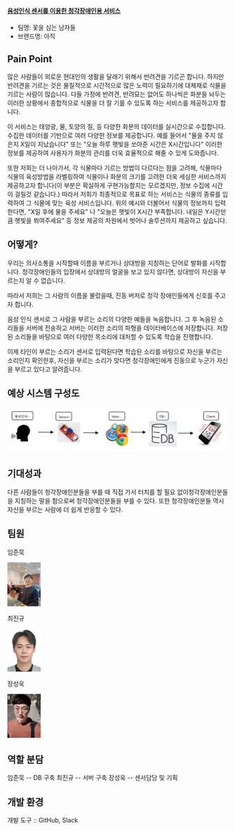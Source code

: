 #### **<u>음성인식 센서를 이용한 청각장애인용 서비스</u>**



- 팀명: 꽃을 심는 남자들
- 브랜드명: 아직 



## Pain Point

많은 사람들이 외로운 현대인의 생활을 달래기 위해서 반려견을 기르곤 합니다. 
하지만 반려견을 기르는 것은 물질적으로 시간적으로 많은 노력이 필요하기에
대체재로 식물을 기르는 사람이 많습니다. 다들 가정에 반려견, 반려묘는 없어도 하나씩은 화분을 놔두는 이러한 상황에서
종합적으로 식물을 더 잘 기를 수 있도록 하는 서비스를 제공하고자 합니다.

이 서비스는 태양광, 물, 토양의 질, 등 다양한 화분의 데이터를 실시간으로 수집합니다.
수집한 데이터를 기반으로 여러 다양한 정보를 제공합니다.
예를 들어서 "물을 주지 않은지 X일이 지났습니다" 또는 "오늘 하루 햇빛을 쏘아준 시간은 X시간입니다"
이러한 정보를 제공하여 사용자가 화분의 관리를 더욱 효율적으로 해줄 수 있게 도와줍니다.

또한 저희는 더 나아가서, 각 식물마다 기르는 방법이 다르다는 점을 고려해,
식물마다 식물의 육성방법을 라벨링하여 식물이나 화분의 크기를 고려한
더욱 세심한 서비스까지 제공하고자 합니다(이 부분은 확실하게 구현가능할지는 모르겠지만, 정보 수집에 시간이 걸릴것 같습니다.)
따라서 저희가 최종적으로 목표로 하는 서비스는 식물의 종류를 입력하여 그 식물에 맞는 육성 서비스입니다.
위의 예시와 더불어서 식물의 정보까지 입력한다면, "X일 후에 물을 주세요" 나 "오늘은 햇빛이 X시간 부족합니다. 내일은 Y시간만큼 햇빛을 쬐여주세요" 등
정보 제공의 차원에서 벗어나 솔루션까지 제공하고 싶습니다.



## 어떻게?

우리는 의사소통을 시작할때 이름을 부르거나 상대방을 지칭하는 단어로 발화를 시작합니다. 청각장애인들의 입장에서 상대방의 얼굴을 보고 있지 않다면, 상대방이 자신을 부르는지 알 수 없습니다.

따라서 저희는 그 사람의 이름을 불렀을때,  진동 버저로 청각 장애인들에게 신호를 주고자 합니다.

음성 인식 센서로 그 사람을 부르는 소리의 다양한 예들을 녹음합니다.  그 후 녹음된 소리들을 서버에 전송하고 서버는 이러한 소리의 파형을 데이터베이스에 저장합니다. 저장된 소리들을 바탕으로 여러 다양한 목소리에 대처할 수 있도록 학습을 진행합니다. 

이제 타인이 부르는 소리가 센서로 입력된다면 학습된 소리를 바탕으로 자신을 부르는 소리인지 확인한후, 자신을 부르는 소리가 맞다면 청각장애인에게 진동으로 누군가 자신을 부르고 있다고 알려줍니다.



## 예상 시스템 구성도



###### <img src="https://github.com/baekkom180/CapstoneDesign-Project/blob/master/images/%EA%B5%AC%EC%83%81%EB%8F%84.png" >




## 기대성과

다른 사람들이 청각장애인분들을 부를 때 직접 가서 터치를 할 필요 없이청각장애인분들을 지칭하는 말을 함으로써 청각장애인분들을 부를 수 있다.  또한 청각장애인분들 역시 자신을 부르는 사람에 더 쉽게 반응할 수 있다.

## 팀원
임준묵

<img src="https://github.com/baekkom180/CapstoneDesign-Project/blob/master/images/%EC%9E%84%EC%A4%80%EB%AC%B5.jpg" width="15%" height="15%">

최진규

<img src="https://github.com/baekkom180/CapstoneDesign-Project/blob/master/images/%EC%B5%9C%EC%A7%84%EA%B7%9C.jpg" width="15%" height="15%">

장성욱

<img src="https://github.com/baekkom180/CapstoneDesign-Project/blob/master/images/%EC%9E%A5%EC%84%B1%EC%9A%B1.jpg" width="15%" height="15%">

## 역할 분담
임준묵 -- DB 구축
최진규 -- 서버 구축
장성욱 -- 센서담당 및 기획

## 개발 환경
개발 도구 :: GitHub, Slack
